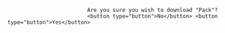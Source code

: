                              Are you sure you wish to download "Pack"?
                             <button type="button">No</button> <button type="button">Yes</button>
